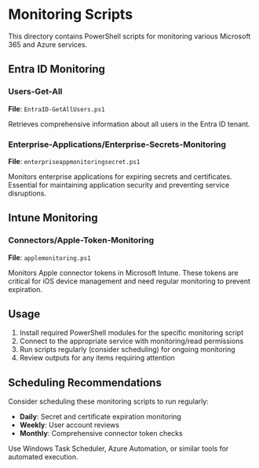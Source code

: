 # Monitoring Scripts

This directory contains PowerShell scripts for monitoring various Microsoft 365 and Azure services.

## Entra ID Monitoring

### Users-Get-All
**File**: `EntraID-GetAllUsers.ps1`

Retrieves comprehensive information about all users in the Entra ID tenant.

### Enterprise-Applications/Enterprise-Secrets-Monitoring
**File**: `enterpriseappmonitoringsecret.ps1`

Monitors enterprise applications for expiring secrets and certificates. Essential for maintaining application security and preventing service disruptions.

## Intune Monitoring

### Connectors/Apple-Token-Monitoring
**File**: `applemonitoring.ps1`

Monitors Apple connector tokens in Microsoft Intune. These tokens are critical for iOS device management and need regular monitoring to prevent expiration.

## Usage

1. Install required PowerShell modules for the specific monitoring script
2. Connect to the appropriate service with monitoring/read permissions
3. Run scripts regularly (consider scheduling) for ongoing monitoring
4. Review outputs for any items requiring attention

## Scheduling Recommendations

Consider scheduling these monitoring scripts to run regularly:
- **Daily**: Secret and certificate expiration monitoring
- **Weekly**: User account reviews
- **Monthly**: Comprehensive connector token checks

Use Windows Task Scheduler, Azure Automation, or similar tools for automated execution.